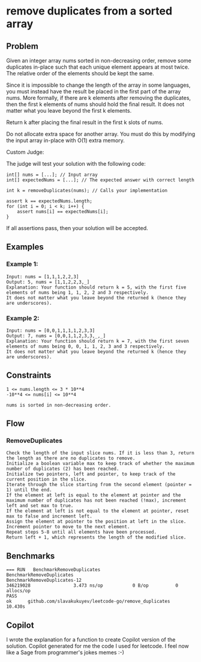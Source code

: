 # remove duplicates from a sorted array

## Problem
Given an integer array nums sorted in non-decreasing order, remove some duplicates in-place such that each unique element appears at most twice. The relative order of the elements should be kept the same.

Since it is impossible to change the length of the array in some languages, you must instead have the result be placed in the first part of the array nums. More formally, if there are k elements after removing the duplicates, then the first k elements of nums should hold the final result. It does not matter what you leave beyond the first k elements.

Return k after placing the final result in the first k slots of nums.

Do not allocate extra space for another array. You must do this by modifying the input array in-place with O(1) extra memory.

Custom Judge:

The judge will test your solution with the following code:

```
int[] nums = [...]; // Input array
int[] expectedNums = [...]; // The expected answer with correct length

int k = removeDuplicates(nums); // Calls your implementation

assert k == expectedNums.length;
for (int i = 0; i < k; i++) {
    assert nums[i] == expectedNums[i];
}
```

If all assertions pass, then your solution will be accepted.

## Examples
### Example 1:
```
Input: nums = [1,1,1,2,2,3]
Output: 5, nums = [1,1,2,2,3,_]
Explanation: Your function should return k = 5, with the first five elements of nums being 1, 1, 2, 2 and 3 respectively.
It does not matter what you leave beyond the returned k (hence they are underscores).
```

### Example 2:
```
Input: nums = [0,0,1,1,1,1,2,3,3]
Output: 7, nums = [0,0,1,1,2,3,3,_,_]
Explanation: Your function should return k = 7, with the first seven elements of nums being 0, 0, 1, 1, 2, 3 and 3 respectively.
It does not matter what you leave beyond the returned k (hence they are underscores).
```

## Constraints
```
1 <= nums.length <= 3 * 10**4
-10**4 <= nums[i] <= 10**4

nums is sorted in non-decreasing order.
```

## Flow
### RemoveDuplicates
```
Check the length of the input slice nums. If it is less than 3, return the length as there are no duplicates to remove.
Initialize a boolean variable max to keep track of whether the maximum number of duplicates (2) has been reached.
Initialize two pointers, left and pointer, to keep track of the current position in the slice.
Iterate through the slice starting from the second element (pointer = 1) until the end.
If the element at left is equal to the element at pointer and the maximum number of duplicates has not been reached (!max), increment left and set max to true.
If the element at left is not equal to the element at pointer, reset max to false and increment left.
Assign the element at pointer to the position at left in the slice.
Increment pointer to move to the next element.
Repeat steps 5-8 until all elements have been processed.
Return left + 1, which represents the length of the modified slice.
```

## Benchmarks
```
=== RUN   BenchmarkRemoveDuplicates
BenchmarkRemoveDuplicates
BenchmarkRemoveDuplicates-12
346219028                3.473 ns/op           0 B/op          0 allocs/op
PASS
ok      github.com/slavakukuyev/leetcode-go/remove_duplicates   10.430s
```


## Copilot
I wrote the explanation for a function to create Copilot version of the solution. Copilot generated for me the code I used for leetcode. I feel now like a Sage from  programmer's jokes memes :-)
